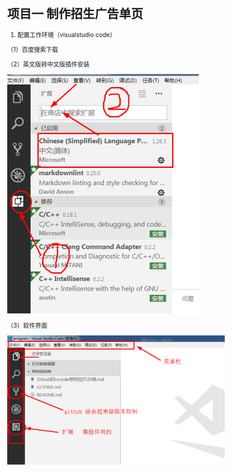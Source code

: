 # 项目一 制作招生广告单页

1. 配置工作环境（visualstudio code）

（1）百度搜索下载

（2）英文版转中文版插件安装

![插件安装](https://github.com/nihaoxn/webdesign2018jiying/blob/master/noteimages/yuyan.png?raw=true  "插件")

（3）软件界面

![软件界面](https://github.com/nihaoxn/webdesign2018jiying/blob/master/noteimages/jiemian.png?raw=true "界面")